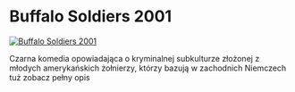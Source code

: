 Buffalo Soldiers 2001 
=============
[![Buffalo Soldiers 2001 ](http://vidos.pl/images/player.gif)](http://vidos.pl/buffalo-soldiers-2001)

 Czarna komedia opowiadająca o kryminalnej subkulturze złożonej z młodych amerykańskich żołnierzy, którzy bazują w zachodnich Niemczech tuż zobacz pełny opis

